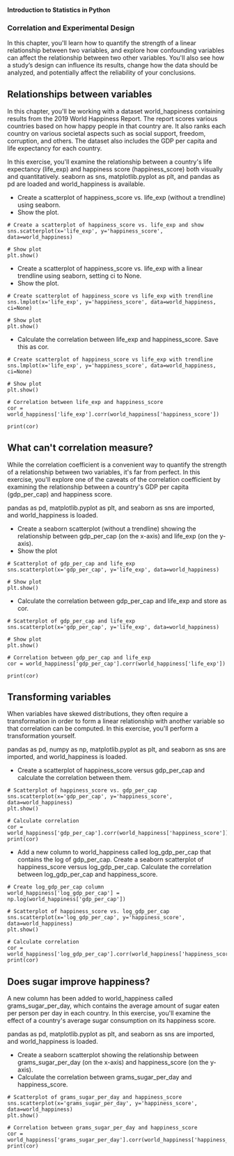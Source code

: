 #### Introduction to Statistics in Python

### Correlation and Experimental Design

In this chapter, you'll learn how to quantify the strength of a linear relationship between two variables, and explore how confounding variables can affect the relationship between two other variables. You'll also see how a study’s design can influence its results, change how the data should be analyzed, and potentially affect the reliability of your conclusions.

## Relationships between variables

In this chapter, you'll be working with a dataset world_happiness containing results from the 2019 World Happiness Report. The report scores various countries based on how happy people in that country are. It also ranks each country on various societal aspects such as social support, freedom, corruption, and others. The dataset also includes the GDP per capita and life expectancy for each country.

In this exercise, you'll examine the relationship between a country's life expectancy (life_exp) and happiness score (happiness_score) both visually and quantitatively. seaborn as sns, matplotlib.pyplot as plt, and pandas as pd are loaded and world_happiness is available.

- Create a scatterplot of happiness_score vs. life_exp (without a trendline) using seaborn.
- Show the plot.

```
# Create a scatterplot of happiness_score vs. life_exp and show
sns.scatterplot(x='life_exp', y='happiness_score', data=world_happiness)

# Show plot
plt.show()
```

- Create a scatterplot of happiness_score vs. life_exp with a linear trendline using seaborn, setting ci to None.
- Show the plot.

```
# Create scatterplot of happiness_score vs life_exp with trendline
sns.lmplot(x='life_exp', y='happiness_score', data=world_happiness, ci=None)

# Show plot
plt.show()
```

- Calculate the correlation between life_exp and happiness_score. Save this as cor.

```
# Create scatterplot of happiness_score vs life_exp with trendline
sns.lmplot(x='life_exp', y='happiness_score', data=world_happiness, ci=None)

# Show plot
plt.show()

# Correlation between life_exp and happiness_score
cor = world_happiness['life_exp'].corr(world_happiness['happiness_score'])

print(cor)
```

## What can't correlation measure?

While the correlation coefficient is a convenient way to quantify the strength of a relationship between two variables, it's far from perfect. In this exercise, you'll explore one of the caveats of the correlation coefficient by examining the relationship between a country's GDP per capita (gdp_per_cap) and happiness score.

pandas as pd, matplotlib.pyplot as plt, and seaborn as sns are imported, and world_happiness is loaded.

- Create a seaborn scatterplot (without a trendline) showing the relationship between gdp_per_cap (on the x-axis) and life_exp (on the y-axis).
- Show the plot

```
# Scatterplot of gdp_per_cap and life_exp
sns.scatterplot(x='gdp_per_cap', y='life_exp', data=world_happiness)

# Show plot
plt.show()
```

- Calculate the correlation between gdp_per_cap and life_exp and store as cor.

```
# Scatterplot of gdp_per_cap and life_exp
sns.scatterplot(x='gdp_per_cap', y='life_exp', data=world_happiness)

# Show plot
plt.show()
  
# Correlation between gdp_per_cap and life_exp
cor = world_happiness['gdp_per_cap'].corr(world_happiness['life_exp'])

print(cor)
```

## Transforming variables

When variables have skewed distributions, they often require a transformation in order to form a linear relationship with another variable so that correlation can be computed. In this exercise, you'll perform a transformation yourself.

pandas as pd, numpy as np, matplotlib.pyplot as plt, and seaborn as sns are imported, and world_happiness is loaded.

- Create a scatterplot of happiness_score versus gdp_per_cap and calculate the correlation between them.

```
# Scatterplot of happiness_score vs. gdp_per_cap
sns.scatterplot(x='gdp_per_cap', y='happiness_score', data=world_happiness)
plt.show()

# Calculate correlation
cor = world_happiness['gdp_per_cap'].corr(world_happiness['happiness_score'])
print(cor)
```

- Add a new column to world_happiness called log_gdp_per_cap that contains the log of gdp_per_cap.
Create a seaborn scatterplot of happiness_score versus log_gdp_per_cap.
Calculate the correlation between log_gdp_per_cap and happiness_score.

```
# Create log_gdp_per_cap column
world_happiness['log_gdp_per_cap'] = np.log(world_happiness['gdp_per_cap'])

# Scatterplot of happiness_score vs. log_gdp_per_cap
sns.scatterplot(x='log_gdp_per_cap', y='happiness_score', data=world_happiness)
plt.show()

# Calculate correlation
cor = world_happiness['log_gdp_per_cap'].corr(world_happiness['happiness_score'])
print(cor)
```

## Does sugar improve happiness?

A new column has been added to world_happiness called grams_sugar_per_day, which contains the average amount of sugar eaten per person per day in each country. In this exercise, you'll examine the effect of a country's average sugar consumption on its happiness score.

pandas as pd, matplotlib.pyplot as plt, and seaborn as sns are imported, and world_happiness is loaded.

- Create a seaborn scatterplot showing the relationship between grams_sugar_per_day (on the x-axis) and happiness_score (on the y-axis).
- Calculate the correlation between grams_sugar_per_day and happiness_score.

```
# Scatterplot of grams_sugar_per_day and happiness_score
sns.scatterplot(x='grams_sugar_per_day', y='happiness_score', data=world_happiness)
plt.show()

# Correlation between grams_sugar_per_day and happiness_score
cor = world_happiness['grams_sugar_per_day'].corr(world_happiness['happiness_score'])
print(cor)
```